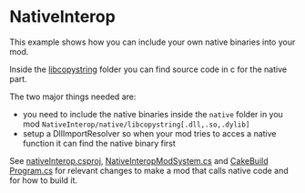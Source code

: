 # NativeInterop

This example shows how you can include your own native binaries into your mod.

Inside the [libcopystring](libcopystring) folder you can find source code in c for the native part.


The two major things needed are:
- you need to include the native binaries inside the `native` folder in you mod
    `NativeInterop/native/libcopystring[.dll,.so,.dylib]`
- setup a DllImportResolver so when your mod tries to acces a native function it can find the native binary first

See [nativeInterop.csproj](nativeInterop/nativeInterop.csproj), [NativeInteropModSystem.cs](nativeInterop/NativeInteropModSystem.cs) and [CakeBuild Program.cs](CakeBuild/Program.cs) for relevant changes to make a mod that calls native code and for how to build it.